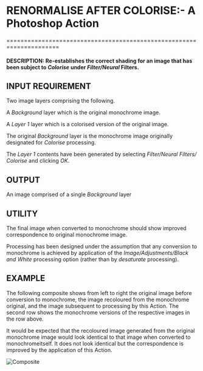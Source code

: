 # RENORMALISE AFTER COLORISE:- A Photoshop Action
=====================================================================

#### DESCRIPTION: Re-establishes the correct shading for an image that has been subject to _Colorise_ under _Filter/Neural_ Filters.

## INPUT REQUIREMENT
Two image layers comprising the following.

A _Background_ layer which is the original monochrome image.

A _Layer 1_ layer which is a colorised version of the original image.

The original _Background_ layer is the monochrome image originally designated for _Colorise_ processing.

The _Layer 1_ contents have been generated by selecting _Filter/Neural Filters/ Colorise_ and clicking _OK_.

## OUTPUT
An image comprised of a single _Background_ layer 

## UTILITY 
The final image when converted to monochrome should show improved correspondence to original monochrome image.

Processing has been designed under the assumption that any conversion to monochrome is achieved by 
application of the _Image/Adjustments/Black and White_ processing option (rather than by _desaturate_ processing).

## EXAMPLE
The following composite shows from left to right the original image before conversion to monochrome, the image recoloured from the monochrome original, and the image subsequent to processing by this Action.  The second row shows the monochrome versions of the respective images in the row above.

It would be expected that the recoloured image generated from the original monochrome image would look identical to that image when converted to monochromeitself. It does not look identical but the correspondence is improved by the application of this Action.

![Composite](/../main/Renormalise%20After%20Colorise/Support%20Material/BNloomComposite.jpg)
